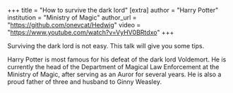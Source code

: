 +++ title = "How to survive the dark lord" [extra] author = "Harry Potter" institution = "Ministry of Magic" author_url = "https://github.com/onevcat/Hedwig" video = "https://www.youtube.com/watch?v=VyHV0BRtdxo" +++

Surviving the dark lord is not easy. This talk will give you some tips.

Harry Potter is most famous for his defeat of the dark lord Voldemort. He is currently the head of the Department of Magical Law Enforcement at the Ministry of Magic, after serving as an Auror for several years. He is also a proud father of three and husband to Ginny Weasley.